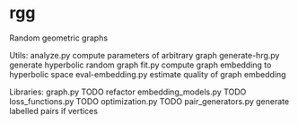 # rgg
Random geometric graphs

Utils:
analyze.py              compute parameters of arbitrary graph
generate-hrg.py         generate hyperbolic random graph
fit.py                  compute graph embedding to hyperbolic space
eval-embedding.py       estimate quality of graph embedding

Libraries:
graph.py                TODO refactor
embedding_models.py     TODO
loss_functions.py       TODO
optimization.py         TODO
pair_generators.py      generate labelled pairs if vertices
